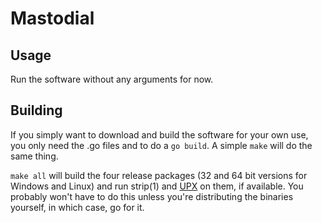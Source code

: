 # Mastodial

## Usage

Run the software without any arguments for now.

## Building

If you simply want to download and build the software for your own use, you only need the .go files and to do a `go build`. A simple `make` will do the same thing.

`make all` will build the four release packages (32 and 64 bit versions for Windows and Linux) and run strip(1) and [UPX](https://github.com/upx/upx) on them, if available. You probably won't have to do this unless you're distributing the binaries yourself, in which case, go for it.
